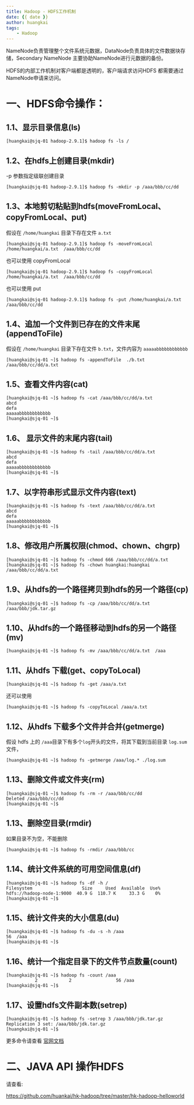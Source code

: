 ```yaml
---
title: Hadoop - HDFS工作机制
date: {{ date }}
author: huangkai
tags:
    - Hadoop
---
```


NameNode负责管理整个文件系统元数据，DataNode负责具体的文件数据块存储，Secondary NameNode 主要协助NameNode进行元数据的备份。

HDFS的内部工作机制对客户端都是透明的，客户端请求访问HDFS 都需要通过NameNode申请来访问。


# 一、HDFS命令操作： #

## 1.1、显示目录信息(ls) ##

```
[huangkai@sjq-01 hadoop-2.9.1]$ hadoop fs -ls /
```

## 1.2、在hdfs上创建目录(mkdir) ##

-p 参数指定级联创建目录
```
[huangkai@sjq-01 hadoop-2.9.1]$ hadoop fs -mkdir -p /aaa/bbb/cc/dd
```

## 1.3、本地剪切粘贴到hdfs(moveFromLocal、copyFromLocal、put) ##

假设在 `/home/huangkai` 目录下存在文件 `a.txt` 

```
[huangkai@sjq-01 hadoop-2.9.1]$ hadoop fs -moveFromLocal /home/huangkai/a.txt  /aaa/bbb/cc/dd
```

也可以使用 copyFromLocal

```
[huangkai@sjq-01 hadoop-2.9.1]$ hadoop fs -copyFromLocal /home/huangkai/a.txt  /aaa/bbb/cc/dd
```

也可以使用 put

```
[huangkai@sjq-01 hadoop-2.9.1]$ hadoop fs -put /home/huangkai/a.txt  /aaa/bbb/cc/dd
```


## 1.4、追加一个文件到已存在的文件末尾(appendToFile) ##

假设在 `/home/huangkai` 目录下存在文件 `b.txt`，文件内容为 `aaaaabbbbbbbbbbbb`

```
[huangkai@sjq-01 ~]$ hadoop fs -appendToFile  ./b.txt  /aaa/bbb/cc/dd/a.txt
```

## 1.5、查看文件内容(cat) ##

```
[huangkai@sjq-01 ~]$ hadoop fs -cat /aaa/bbb/cc/dd/a.txt
abcd
defa
aaaaabbbbbbbbbbbb
[huangkai@sjq-01 ~]$
```

## 1.6、 显示文件的末尾内容(tail) ##

```
[huangkai@sjq-01 ~]$ hadoop fs -tail /aaa/bbb/cc/dd/a.txt
abcd
defa
aaaaabbbbbbbbbbbb
[huangkai@sjq-01 ~]$
```

## 1.7、以字符串形式显示文件内容(text) ##

```
[huangkai@sjq-01 ~]$ hadoop fs -text /aaa/bbb/cc/dd/a.txt
abcd
defa
aaaaabbbbbbbbbbbb
[huangkai@sjq-01 ~]$
```

## 1.8、修改用户所属权限(chmod、chown、chgrp) ##

```
[huangkai@sjq-01 ~]$ hadoop fs -chmod 666 /aaa/bbb/cc/dd/a.txt
[huangkai@sjq-01 ~]$ hadoop fs -chown huangkai:huangkai /aaa/bbb/cc/dd/a.txt
```

## 1.9、从hdfs的一个路径拷贝到hdfs的另一个路径(cp) ##

```
[huangkai@sjq-01 ~]$ hadoop fs -cp /aaa/bbb/cc/dd/a.txt  /aaa/bbb/jdk.tar.gz
```

## 1.10、从hdfs的一个路径移动到hdfs的另一个路径(mv) ##

```
[huangkai@sjq-01 ~]$ hadoop fs -mv /aaa/bbb/cc/dd/a.txt  /aaa
```

## 1.11、从hdfs 下载(get、copyToLocal) ##

```
[huangkai@sjq-01 ~]$ hadoop fs -get /aaa/a.txt
```

还可以使用 

```
[huangkai@sjq-01 ~]$ hadoop fs -copyToLocal /aaa/a.txt
```

## 1.12、从hdfs 下载多个文件并合并(getmerge) ##

假设 hdfs 上的 `/aaa`目录下有多个`log`开头的文件，将其下载到当前目录 `log.sum` 文件，
```
[huangkai@sjq-01 ~]$ hadoop fs -getmerge /aaa/log.* ./log.sum
```

## 1.13、删除文件或文件夹(rm) ##

```
[huangkai@sjq-01 ~]$ hadoop fs -rm -r /aaa/bbb/cc/dd
Deleted /aaa/bbb/cc/dd
[huangkai@sjq-01 ~]$ 
```
## 1.13、删除空目录(rmdir) ##

如果目录不为空，不能删除
```
[huangkai@sjq-01 ~]$ hadoop fs -rmdir /aaa/bbb/cc
```

## 1.14、统计文件系统的可用空间信息(df) ##

```
[huangkai@sjq-01 ~]$ hadoop fs -df -h /
Filesystem                   Size     Used  Available  Use%
hdfs://hadoop-node-1:9000  40.9 G  110.7 K     33.3 G    0%
[huangkai@sjq-01 ~]$ 
```

## 1.15、统计文件夹的大小信息(du) ##

```
[huangkai@sjq-01 ~]$ hadoop fs -du -s -h /aaa
56  /aaa
[huangkai@sjq-01 ~]$ 
```

## 1.16、统计一个指定目录下的文件节点数量(count) ##

```
[huangkai@sjq-01 ~]$ hadoop fs -count /aaa
           2            2                 56 /aaa
[huangkai@sjq-01 ~]$ 
```

## 1.17、设置hdfs文件副本数(setrep) ##

```
[huangkai@sjq-01 ~]$ hadoop fs -setrep 3 /aaa/bbb/jdk.tar.gz
Replication 3 set: /aaa/bbb/jdk.tar.gz
[huangkai@sjq-01 ~]$ 
```

更多命令请查看 [官网文档](https://hadoop.apache.org/docs/r2.9.1/hadoop-project-dist/hadoop-common/FileSystemShell.html)

# 二、JAVA API 操作HDFS #

请查看:

https://github.com/huankai/hk-hadoop/tree/master/hk-hadoop-helloworld